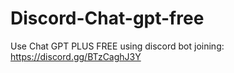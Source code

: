 # Discord-Chat-gpt-free
Use Chat GPT PLUS FREE using discord bot joining: https://discord.gg/BTzCaghJ3Y







    
